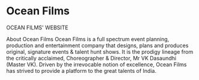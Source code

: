 # Ocean Films

OCEAN FILMS' WEBSITE

About Ocean Films
Ocean Films is a full spectrum event planning, production and entertainment company that designs, plans and produces original, signature events & talent hunt shows. It is the prodigy lineage from the critically acclaimed, Choreographer & Director, Mr VK Dasaundhi (Master VK). Driven by the irrevocable notion of excellence, Ocean Films has strived to provide a platform to the great talents of India.
